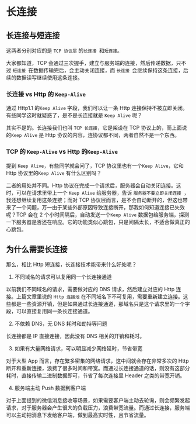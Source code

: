# 长连接

## 长连接与短连接

这两者分别对应的是 `TCP 协议层` 的`长连接 `和`短连接`。

大家都知道，TCP 会通过三次握手，建立与服务端的连接，然后传递数据，只不过 `短连接 `在数据传输完后，会主动关闭连接，而 `长连接 `会继续保持这条连接，后续的数据读写继续使用这条连接。

### 长连接 vs Http 的 `Keep-Alive`

通过 Http1.1 的`Keep Alive` 字段，我们可以让一条 Http 连接保持不被立即关闭。有些同学这时就疑惑了，是不是长连接就是 `Keep Alive` 呢？

其实不是的。长连接我们也叫 `TCP 长连接`，它是架设在 TCP 协议上的，而上面说的`Keep Alive` 是 Http 协议的内容，连协议都不同，两者自然不是一个东西。

### TCP 的 `Keep-Alive` vs Http 的`Keep-Alive`

提到 `Keep Alive`，有些同学就会问了，TCP 协议里也有一个`Keep Alive`，它和 Http 协议里的`Keep Alive` 有什么区别吗？

二者的用处并不同。Http 协议在完成一个请求后，服务器会自动关闭连接。这时，可以在请求里带上一个 `Keep Alive` 给服务器，告诉 `服务器不要立即关闭连接 `，我还想继续复用这条连接；而对 TCP 协议层而言，是不会自动断开的，但这也带来了一个问题，万一由于某些外部原因导致连接断开，那我如何知道连接已失效呢？TCP 会在 2 个小时间隔后，自动发送一个`Keep Alive` 数据包给服务端，探测一下服务器是否还在响应。它的功能类似心跳包，只是间隔太长，不适合做真正的心跳包。

## 为什么需要长连接

那么，相比 Http 短连接，长连接技术能带来什么好处呢？

1. 不同域名的请求可以复用同一个长连接通道

以前我们不同域名的请求，需要做对应的 DNS 请求，然后建立对应的 Http 连接。上篇文章里说的 `Http 连接池` 在不同域名下不可复用，需要重新建立连接。这些都是一些资源开销，但是如果通过长连接通道，那域名只是这个请求里的一个字段，可以直接复用同一条长连接通道。

2. 不依赖 DNS，无 DNS 耗时和劫持等问题

长连接都是 IP 直接连接，因此没有 DNS 相关的开销和耗时。

3. 如果有大量网络请求，可以明显减少网络延时，节省带宽

对于大型 App 而言，存在繁多密集的网络请求，这中间就会存在非常多次的 Http 断开和重新连接，浪费了很多时间和带宽。而通过长连接通道的话，则没有这部分耗时，直接传输二进制数据即可，节省了每次连接里 Header 之类的带宽开销。

4. 服务端主动 Push 数据到客户端

对于上面提到的微信消息接收等场景，如果需要客户端主动去轮询，则会频繁发起请求，对于服务器会产生很大的负载压力，浪费带宽流量。而通过长连接，服务端可以主动把消息下发给客户端，做到最高实时性，且节省流量。
